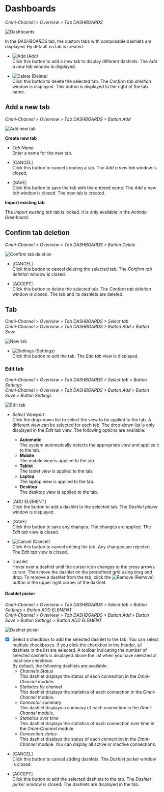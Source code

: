 # Dashboards

*Omni-Channel > Overview > Tab DASHBOARDS*

![Dashboards](../../Assets/Screenshots/Channels/Overview/Dashboards.png "[Dashboards]")

In the *DASHBOARDS* tab, the custom tabs with composable dashlets are displayed. By default no tab is created.

- ![Add](../../Assets/Icons/Plus06.png "[Add]") (Add)   
  Click this button to add a new tab to display different dashlets. The *Add a new tab* window is displayed.

- ![Delete](../../Assets/Icons/Cross04.png "[Delete]") (Delete)   
  Click this button to delete the selected tab. The *Confirm tab deletion* window is displayed. This button is displayed to the right of the tab name.



## Add a new tab

*Omni-Channel > Overview > Tab DASHBOARDS > Button Add*

![Add new tab](../../Assets/Screenshots/Channels/Overview/AddNewTab.png "[Add new tab]")

**Create new tab**

- *Tab Name*   
  Enter a name for the new tab.

- [CANCEL]   
  Click this button to cancel creating a tab. The *Add a new tab* window is closed.

- [SAVE]   
  Click this button to save the tab with the entered name. The *Add a new tab* window is closed. The new tab is created.

**Import existing tab**

The *Import existing tab* tab is locked. It is only available in the *Actindo Dashboard*.

[comment]: <> (Link zu Actindo dashboard einfügen sobald beschrieben)



## Confirm tab deletion

*Omni-Channel > Overview > Tab DASHBOARDS > Button Delete*

![Confirm tab deletion](../../Assets/Screenshots/Channels/Overview/ConfirmTabDeletion.png "[Confirm tab deletion]")

- [CANCEL]   
  Click this button to cancel deleting the selected tab. The *Confirm tab deletion* window is closed.

- [ACCEPT]   
  Click this button to delete the selected tab. The *Confirm tab deletion* window is closed. The tab and its dashlets are deleted.



## Tab

*Omni-Channel > Overview > Tab DASHBOARDS > Select tab*   
*Omni-Channel > Overview > Tab DASHBOARDS > Button Add > Button Save*   

![New tab](../../Assets/Screenshots/Channels/Overview/NewTab.png "[New tab]")

- ![Settings](../../Assets/Icons/Settings01.png "[Tool]") (Settings)   
  Click this button to edit the tab. The *Edit tab* view is displayed.  


### Edit tab

*Omni-Channel > Overview > Tab DASHBOARDS > Select tab > Button Settings*   
*Omni-Channel > Overview > Tab DASHBOARDS > Button Add > Button Save > Button Settings*  

![Edit tab](../../Assets/Screenshots/Channels/Overview/EditTab.png "[Edit tab]")

- *Select Viewport*   
  Click the drop-down list to select the view to be applied to the tab. A different view can be selected for each tab. The drop-down list is only displayed in the *Edit tab* view. The following options are available:    
    - **Automatic**   
      The system automatically detects the appropriate view and applies it to the tab.
    - **Mobile**   
      The mobile view is applied to the tab.  
    - **Tablet**   
      The tablet view is applied to the tab.  
    - **Laptop**   
      The laptop view is applied to the tab.  
    - **Desktop**   
      The desktop view is applied to the tab.  


- [ADD ELEMENT]   
  Click the button to add a dashlet to the selected tab. The *Dashlet picker* window is displayed.

- [SAVE]   
  Click this button to save any changes. The changes are applied. The *Edit tab* view is closed.

- ![Cancel](../../Assets/Icons/Cross02.png "[Cancel]") (Cancel)   
  Click this button to cancel editing the tab. Any changes are rejected. The *Edit tab* view is closed.

- Dashlet   
  Hover over a dashlet until the cursor icon changes to the cross arrows cursor. Then move the dashlet on the predefined grid using drag and drop. To remove a dashlet from the tab, click the ![Remove](../../Assets/Icons/Cross03.png "[Remove]") (Remove) button in the upper right corner of the dashlet.  



#### Dashlet picker

*Omni-Channel > Overview > Tab DASHBOARDS > Select tab > Button Settings > Button ADD ELEMENT*   
*Omni-Channel > Overview > Tab DASHBOARDS > Button Add > Button Save > Button Settings > Button ADD ELEMENT*  

![Dashlet picker](../../Assets/Screenshots/Channels/Overview/DashletPicker.png "[Dashlet picker]")

- [x]    
  Select a checkbox to add the selected dashlet to the tab. You can select multiple checkboxes. If you click the checkbox in the header, all dashlets in the list are selected. A toolbar indicating the number of selected dashlets is displayed above the list when you have selected at least one checkbox.   
  By default, the following dashlets are available:
    - *Channels Status*   
      This dashlet displays the status of each connection in the *Omni-Channel* module.
    - *Statistics by channel*   
      This dashlet displays the statistics of each connection in the *Omni-Channel* module.
    -	*Connector summary*   
      This dashlet displays a summary of each connection in the *Omni-Channel* module.
    -	*Statistics over time*   
      This dashlet displays the statistics of each connection over time in the *Omni-Channel* module.
    -	*Connection status*   
      This dashlet displays the status of each connection in the *Omni-Channel* module. You can display all active or inactive connections.

[comment]: <> (Check dashlet description)

- [CANCEL]   
  Click this button to cancel adding dashlets. The *Dashlet picker* window is closed.

- [ACCEPT]   
  Click this button to add the selected dashlets to the tab. The *Dashlet picker* window is closed. The dashlets are displayed in the tab.
